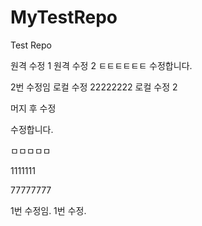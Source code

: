 # MyTestRepo
Test Repo

원격 수정 1
원격 수정 2
ㅌㅌㅌㅌㅌㅌ
수정합니다. 

2번 수정임 
로컬 수정
22222222
로컬 수정 2

머지 후 수정

수정합니다.

ㅁㅁㅁㅁㅁ

1111111

77777777

1번 수정임.
1번 수정.